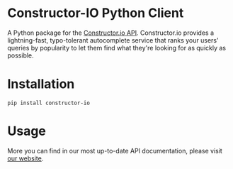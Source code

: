 Constructor-IO Python Client
=====

A Python package for the [Constructor.io API](http://constructor.io/docs).  Constructor.io provides a lightning-fast, typo-tolerant autocomplete service that ranks your users' queries by popularity to let them find what they're looking for as quickly as possible.

Installation
===


    pip install constructor-io


Usage
===



More you can find in our most up-to-date API documentation, please visit [our website](https://constructor.io/docs/?python#).
